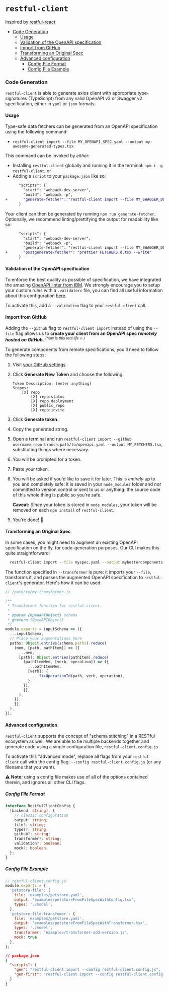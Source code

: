# `restful-client`

Inspired by [restful-react](https://github.com/contiamo/restful-react)

- [Code Generation](#code-generation)
  - [Usage](#usage)
  - [Validation of the OpenAPI specification](#validation-of-the-openapi-specification)
  - [Import from GitHub](#import-from-github)
  - [Transforming an Original Spec](#transforming-an-original-spec)
  - [Advanced configuration](#advanced-configuration)
    - [Config File Format](#config-file-format)
    - [Config File Example](#config-file-example)

### Code Generation

`restful-client` is able to generate axios client with appropriate type-signatures (TypeScript) from any valid OpenAPI v3 or Swagger v2 specification, either in `yaml` or `json` formats.

#### Usage

Type-safe data fetchers can be generated from an OpenAPI specification using the following command:

- `restful-client import --file MY_OPENAPI_SPEC.yaml --output my-awesome-generated-types.tsx`

This command can be invoked by _either_:

- Installing `restful-client` globally and running it in the terminal: `npm i -g restful-client`, or
- Adding a `script` to your `package.json` like so:

```diff
      "scripts": {
        "start": "webpack-dev-server",
        "build": "webpack -p",
+       "generate-fetcher": "restful-client import --file MY_SWAGGER_DOCS.json --output FETCHERS.tsx"
      }
```

Your client can then be generated by running `npm run generate-fetcher`. Optionally, we recommend linting/prettifying the output for readability like so:

```diff
      "scripts": {
        "start": "webpack-dev-server",
        "build": "webpack -p",
        "generate-fetcher": "restful-client import --file MY_SWAGGER_DOCS.json --output FETCHERS.tsx",
+       "postgenerate-fetcher": "prettier FETCHERS.d.tsx --write"
      }
```

#### Validation of the OpenAPI specification

To enforce the best quality as possible of specification, we have integrated the amazing [OpenAPI linter from IBM](https://github.com/IBM/openapi-validator). We strongly encourage you to setup your custom rules with a `.validaterc` file, you can find all useful information about this configuration [here](https://github.com/IBM/openapi-validator/#configuration).

To activate this, add a `--validation` flag to your `restful-client` call.

#### Import from GitHub

Adding the `--github` flag to `restful-client import` instead of using the `--file` flag allows us to **create your client from an OpenAPI spec _remotely hosted on GitHub._** <sup>_(how is this real life_ 🔥 _)_</sup>

To generate components from remote specifications, you'll need to follow the following steps:

1.  Visit [your GitHub settings](https://github.com/settings/tokens).
1.  Click **Generate New Token** and choose the following:

        Token Description: (enter anything)
        Scopes:
            [X] repo
                [X] repo:status
                [X] repo_deployment
                [X] public_repo
                [X] repo:invite

1.  Click **Generate token**.
1.  Copy the generated string.
1.  Open a terminal and run `restful-client import --github username:repo:branch:path/to/openapi.yaml --output MY_FETCHERS.tsx`, substituting things where necessary.
1.  You will be prompted for a token.
1.  Paste your token.
1.  You will be asked if you'd like to save it for later. This is _entirely_ up to you and completely safe: it is saved in your `node_modules` folder and _not_ committed to version control or sent to us or anything: the source code of this whole thing is public so you're safe.

    **Caveat:** _Since_ your token is stored in `node_modules`, your token will be removed on each `npm install` of `restful-client`.

1.  You're done! 🎉

#### Transforming an Original Spec

In some cases, you might need to augment an existing OpenAPI specification on the fly, for code-generation purposes. Our CLI makes this quite straightforward:

```bash
  restful-client import --file myspec.yaml --output mybettercomponents.tsx --transformer path/to/my-transformer.js
```

The function specified in `--transformer` is pure: it imports your `--file`, transforms it, and passes the augmented OpenAPI specification to `restful-client`'s generator. Here's how it can be used:

```ts
// /path/to/my-transformer.js

/**
 * Transformer function for restful-client.
 *
 * @param {OpenAPIObject} schema
 * @return {OpenAPIObject}
 */
module.exports = inputSchema => ({
  ...inputSchema,
  // Place your augmentations here
  paths: Object.entries(schema.paths).reduce(
    (mem, [path, pathItem]) => ({
      ...mem,
      [path]: Object.entries(pathItem).reduce(
        (pathItemMem, [verb, operation]) => ({
          ...pathItemMem,
          [verb]: {
            ...fixOperationId(path, verb, operation),
          },
        }),
        {},
      ),
    }),
    {},
  ),
});
```

#### Advanced configuration

`restful-client` supports the concept of "schema stitching" in a RESTful ecosystem as well. We are able to tie multiple backends together and generate code using a single configuration file, `restful-client.config.js`

To activate this "advanced mode", replace all flags from your `restful-client` call with the config flag: `--config restful-client.config.js` (or any filename that you want).

⚠️ **Note:** using a config file makes use of all of the options contained therein, and ignores all other CLI flags.

##### Config File Format

```ts
interface RestfulClientConfig {
  [backend: string]: {
    // classic configuration
    output: string;
    file?: string;
    types?: string;
    github?: string;
    transformer?: string;
    validation?: boolean;
    mock?: boolean;
  };
}
```

##### Config File Example

```js
// restful-client.config.js
module.exports = {
  'petstore-file': {
    file: 'examples/petstore.yaml',
    output: 'examples/petstoreFromFileSpecWithConfig.tsx',
    types: './model',
  },
  'petstore-file-transfomer': {
    file: 'examples/petstore.yaml',
    output: 'examples/petstoreFromFileSpecWithTransformer.tsx',
    types: './model',
    transformer: 'examples/transformer-add-version.js',
    mock: true
  },
};
```

```json
// package.json
{
  "scripts": {
    "gen": "restful-client import --config restful-client.config.js",
    "gen-first": "restful-client import --config restful-client.config.js myFirstBackend"
  }
}
```
